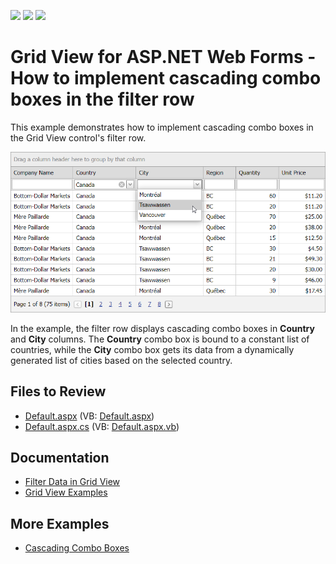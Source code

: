 <!-- default badges list -->
![](https://img.shields.io/endpoint?url=https://codecentral.devexpress.com/api/v1/VersionRange/128531147/16.1.4%2B)
[![](https://img.shields.io/badge/Open_in_DevExpress_Support_Center-FF7200?style=flat-square&logo=DevExpress&logoColor=white)](https://supportcenter.devexpress.com/ticket/details/E112)
[![](https://img.shields.io/badge/📖_How_to_use_DevExpress_Examples-e9f6fc?style=flat-square)](https://docs.devexpress.com/GeneralInformation/403183)
<!-- default badges end -->
# Grid View for ASP.NET Web Forms - How to implement cascading combo boxes in the filter row
This example demonstrates how to implement cascading combo boxes in the Grid View control's filter row.

![Cascading Combo Boxes in the Filter Row](result.png)

In the example, the filter row displays cascading combo boxes in **Country** and **City** columns. The **Country** combo box is bound to a constant list of countries, while the **City** combo box gets its data from a dynamically generated list of cities based on the selected country.

## Files to Review

* [Default.aspx](./CS/Default.aspx) (VB: [Default.aspx](./VB/Default.aspx))
* [Default.aspx.cs](./CS/Default.aspx.cs) (VB: [Default.aspx.vb](./VB/Default.aspx.vb))

## Documentation

- [Filter Data in Grid View](https://docs.devexpress.com/AspNet/3716/components/grid-view/concepts/filter-data)
- [Grid View Examples](https://docs.devexpress.com/AspNet/3768/components/grid-view/examples)

## More Examples

- [Cascading Combo Boxes](https://github.com/DevExpress-Examples/asp-net-web-forms-grid-cascaded-combo-box-columns)
